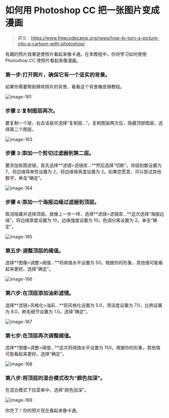 # 如何用 Photoshop CC 把一张图片变成漫画

> 原文：<https://www.freecodecamp.org/news/how-to-turn-a-picture-into-a-cartoon-with-photoshop/>

有趣的照片效果是使照片看起来像卡通。在本教程中，你将学习如何使用 Photoshop CC 使照片看起来像漫画。

### 第一步:打开照片，确保它有一个坚实的背景。

如果你需要帮助移除照片的背景，看看这个背景橡皮擦教程。

![image-161](img/cb285b201bb00305310c2670323af3e0.png)

### 步骤 2:复制图层两次。

要复制一个层，右击该层并选择“复制层…”。复制图层两次后，隐藏顶部图层，选择第二个图层。

![image-163](img/73dc2e6b181823cb43956b60246a1a63.png)

### 步骤 3:添加一个剪切过滤器到第二层。

要添加抠图滤镜，首先选择**滤镜>滤镜库...**然后选择“切断”。将级别数设置为 7，将边缘简单性设置为 2，将边缘保真度设置为 2。如果您愿意，可以尝试其他数字。单击“确定”。

![image-164](img/fe7d472091fe787759aa7e161f471d09.png)

### 步骤 4:添加一个海报边缘过滤器到顶层。

取消隐藏并选择顶层。就像上一步一样，选择**滤镜>滤镜库...**这次选择“海报边缘”。将边缘厚度设置为 10，边缘强度设置为 10，色调分离设置为 2。单击“确定”。

![image-165](img/4a50c430feaaf2c0803116ea16622b6a.png)

### 第五步:调整顶层的阈值。

选择**图像>调整>阈值...**将阈值水平设置为 50。根据你的形象，其他值可能看起来更好。选择“确定”。

![image-166](img/9ae44ded4c406d31a889e2bb03c1826a.png)

### 第六步:在顶层添加油彩滤镜。

选择**滤镜>风格化>油彩...**将风格化设置为 5.0，清洁度设置为 7.0，比例设置为 8.0，刷毛细节设置为 1.0。选择“确定”。

![image-167](img/03059db320d19fec0465236211bb92b9.png)

### 第七步:在顶层再次调整阈值。

选择**图像>调整>阈值...**这次将阈值水平设置为 150。根据你的形象，其他值可能看起来更好。选择“确定”。

![image-168](img/d5d393249df514acd2fca5a79f53083a.png)

### 第八步:将顶层的混合模式改为“颜色加深”。

在混合模式下拉菜单中，选择“颜色加深”。

![image-169](img/813a3612d75adb65ea3a7148daa4b777.png)

你完了！你的照片现在看起来像卡通。